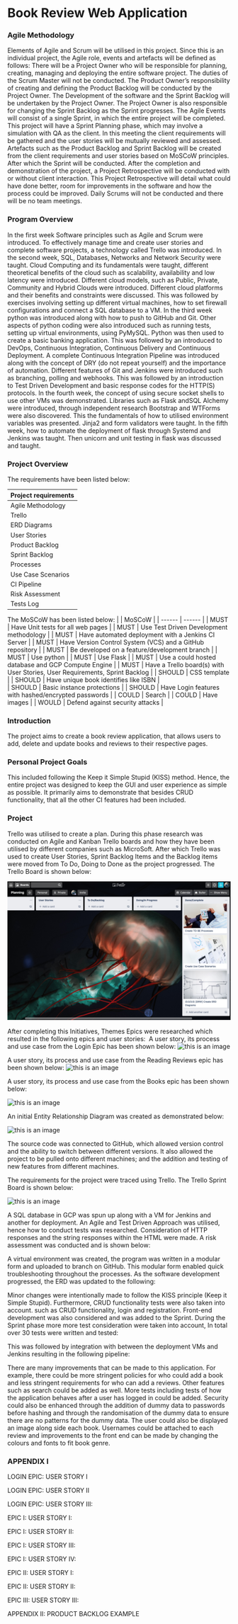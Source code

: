 # Book Review Web Application

### Agile Methodology

Elements of Agile and Scrum will be utilised in this project. Since this is an individual project, the Agile role, events and artefacts will be defined as follows:
There will be a Project Owner who will be responsible for planning, creating, managing and deploying the entire software project. The duties of the Scrum Master will not be conducted. The Product Owner’s responsibility of creating and defining the Product Backlog will be conducted by the Project Owner. The Development of the software and the Sprint Backlog will be undertaken by the Project Owner. The Project Owner is also responsible for changing the Sprint Backlog as the Sprint progresses.
The Agile Events will consist of a single Sprint, in which the entire project will be completed. This project will have a Sprint Planning phase, which may involve a simulation with QA as the client. In this meeting the client requirements will be gathered and the user stories will be mutually reviewed and assessed. Artefacts such as the Product Backlog and Sprint Backlog will be created from the client requirements and user stories based on MoSCoW principles. After which the Sprint will be conducted. After the completion and demonstration of the project, a Project Retrospective will be conducted with or without client interaction. This Project Retrospective will detail what could have done better, room for improvements in the software and how the process could be improved. Daily Scrums will not be conducted and there will be no team meetings.

### Program Overview
In the first week Software principles such as Agile and Scrum were introduced. To effectively manage time and create user stories and complete software projects, a technology called Trello was introduced.
In the second week, SQL, Databases, Networks and Network Security were taught. Cloud Computing and its fundamentals were taught, different theoretical benefits of the cloud such as scalability, availability and low latency were introduced. Different cloud models, such as Public, Private, Community and Hybrid Clouds were introduced. Different cloud platforms and their benefits and constraints were discussed. This was followed by exercises involving setting up different virtual machines, how to set firewall configurations and connect a SQL database to a VM.
In the third week python was introduced along with how to push to GitHub and Git. Other aspects of python coding were also introduced such as running tests, setting up virtual environments, using PyMySQL. Python was then used to create a basic banking application. This was followed by an introduced to DevOps, Continuous Integration, Continuous Delivery and Continuous Deployment. A complete Continuous Integration Pipeline was introduced along with the concept of DRY (do not repeat yourself) and the importance of automation. Different features of Git and Jenkins were introduced such as branching, polling and webhooks. This was followed by an introduction to Test Driven Development and basic response codes for the HTTP(S) protocols.
In the fourth week, the concept of using secure socket shells to use other VMs was demonstrated. Libraries such as Flask andSQL Alchemy were introduced, through independent research Bootstrap and WTForms were also discovered. This the fundamentals of how to utilised environment variables was presented. Jinja2 and form validators were taught.
In the fifth week, how to automate the deployment of flask through Systemd and Jenkins was taught. Then unicorn and unit testing in flask was discussed and taught.

### Project Overview
The requirements have been listed below:

| Project requirements |
|  ------ |
| Agile Methodology |
| Trello |
| ERD Diagrams | 
| User Stories | 
| Product Backlog |
| Sprint Backlog  |
| Processes |
| Use Case Scenarios |
| CI Pipeline |
| Risk Assessment |
| Tests Log |


The MoSCoW has been listed below:
|  | MoSCoW |
| ------ | ------ |
| MUST | Have Unit tests for all web pages |
| MUST | Use Test Driven Development methodology |
| MUST | Have automated deployment with a Jenkins CI Server |
| MUST | Have Version Control System (VCS) and a GitHub repository |
| MUST | Be developed on a feature/development branch |
| MUST | Use python |
| MUST | Use Flask |
| MUST | Use a could hosted database and GCP Compute Engine |
| MUST | Have a Trello board(s) with User Stories, User Requirements, Sprint Backlog |
| SHOULD | CSS template |
| SHOULD | Have unique book identifies like ISBN |	
| SHOULD | Basic instance protections |
| SHOULD | Have Login features with hashed/encrypted passwords |
| COULD | Search |
| COULD | Have images |
| WOULD | Defend against security attacks |
### Introduction
The project aims to create a book review application, that allows users to add, delete and update books and reviews to their respective pages.
### Personal Project Goals
This included following the Keep it Simple Stupid (KISS) method. Hence, the entire project was designed to keep the GUI and user experience as simple as possible. It primarily aims to demonstrate that besides CRUD functionality, that all the other CI features had been included.
### Project
Trello was utilised to create a plan. During this phase research was conducted on Agile and Kanban Trello boards and how they have been utilised by different companies such as MicroSoft. After which Trello was used to create User Stories, Sprint Backlog Items and the Backlog items were moved from To Do, Doing to Done as the project progressed. The Trello Board is shown below:

![Trello Planning Board](/Documents/TrelloPlanningBoard.png)

After completing this Initiatives, Themes Epics were researched which resulted in the following epics and user stories:
![]()
A user story, its process and use case from the Login Epic has been shown below:
![this is an image](https://helpx.adobe.com/content/dam/help/en/stock/how-to/visual-reverse-image-search/jcr_content/main-pars/image/visual-reverse-image-search-v2_intro.jpg)

A user story, its process and use case from the Reading Reviews epic has been shown below:
![this is an image](https://helpx.adobe.com/content/dam/help/en/stock/how-to/visual-reverse-image-search/jcr_content/main-pars/image/visual-reverse-image-search-v2_intro.jpg)

A user story, its process and use case from the Books epic has been shown below:

![this is an image](https://helpx.adobe.com/content/dam/help/en/stock/how-to/visual-reverse-image-search/jcr_content/main-pars/image/visual-reverse-image-search-v2_intro.jpg)

An initial Entity Relationship Diagram was created as demonstrated below:

![this is an image](https://helpx.adobe.com/content/dam/help/en/stock/how-to/visual-reverse-image-search/jcr_content/main-pars/image/visual-reverse-image-search-v2_intro.jpg)

The source code was connected to GitHub, which allowed version control and the ability to switch between different versions. It also allowed the project to be pulled onto different machines; and the addition and testing of new features from different machines.

The requirements for the project were traced using Trello. The Trello Sprint Board is shown below:

![this is an image](https://helpx.adobe.com/content/dam/help/en/stock/how-to/visual-reverse-image-search/jcr_content/main-pars/image/visual-reverse-image-search-v2_intro.jpg)

A SQL database in GCP was spun up along with a VM for Jenkins and another for deployment. An Agile and Test Driven Approach was utilised, hence how to conduct tests was researched. Consideration of HTTP responses and the string responses within the HTML were made. A risk assessment was conducted and is shown below:

A virtual environment was created, the program was written in a modular form and uploaded to branch on GitHub. This modular form enabled quick troubleshooting throughout the processes. As the software development progressed, the ERD was updated to the following:

Minor changes were intentionally made to follow the KISS principle (Keep it Simple Stupid). Furthermore, CRUD functionality tests were also taken into account. such as CRUD functionality, login and registration. Front-end development was also considered and was added to the Sprint. During the Sprint phase more more test consideration were taken into account, In total over 30 tests were written and tested:

This was followed by integration with between the deployment VMs and Jenkins resulting in the following pipeline:


There are many improvements that can be made to this application. For example, there could be more stringent policies for who could add a book and less stringent requirements for who can add a reviews. Other features such as search could be added as well. More tests including tests of how the application behaves after a user has logged in could be added. Security could also be enhanced through the addition of dummy data to passwords before hashing and through the randomisation of the dummy data to ensure there are no patterns for the dummy data. The user could also be displayed an image along side each book. Usernames could be attached to each review and improvements to the front end can be made by changing the colours and fonts to fit book genre.

### APPENDIX I

LOGIN EPIC: USER STORY I

LOGIN EPIC: USER STORY II

LOGIN EPIC: USER STORY III:

EPIC I: USER STORY I:

EPIC I: USER STORY II:

EPIC I: USER STORY III:

EPIC I: USER STORY IV:

EPIC II: USER STORY I:

EPIC II: USER STORY II:

EPIC III: USER STORY III:

APPENDIX II: PRODUCT BACKLOG EXAMPLE


